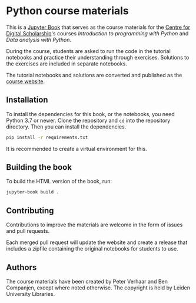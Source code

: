 # Python course materials

This is a [Jupyter Book][jb] that serves as the course materials for the
[Centre for Digital Scholarship][cds]'s courses *Introduction to programming
with Python* and *Data analysis with Python*.

During the course, students are asked to run the code in the tutorial notebooks
and practice their understanding through exercises.
Solutions to the exercises are included in separate notebooks.

The tutorial notebooks and solutions are converted and published as the
[course website][web].

[jb]: https://jupyterbook.org/
[cds]: https://www.library.universiteitleiden.nl/about-us/centre-for-digital-scholarship
[web]: https://cdsleiden.github.io/python-tutorial/

## Installation

To install the dependencies for this book, or the notebooks, you need Python
3.7 or newer.
Clone the repository and `cd` into the repository directory.
Then you can install the dependencies.

```sh
pip install -r requirements.txt
```

It is recommended to create a virtual environment for this.

## Building the book

To build the HTML version of the book, run:

```sh
jupyter-book build .
```

## Contributing

Contributions to improve the materials are welcome in the form of issues and
pull requests.

Each merged pull request will update the website and create a release that
includes a zipfile containing the original notebooks for students to use.

## Authors

The course materials have been created by Peter Verhaar and Ben Companjen,
except where noted otherwise.
The copyright is held by Leiden University Libraries.
